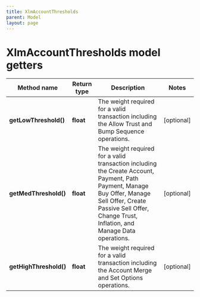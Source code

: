 ```yaml
---
title: XlmAccountThresholds
parent: Model
layout: page
---
```


# XlmAccountThresholds model getters

Method name | Return type | Description | Notes
------------ | ------------- | ------------- | -------------
**getLowThreshold()** | **float** | The weight required for a valid transaction including the Allow Trust and Bump Sequence operations. | [optional]
**getMedThreshold()** | **float** | The weight required for a valid transaction including the Create Account, Payment, Path Payment, Manage Buy Offer, Manage Sell Offer, Create Passive Sell Offer, Change Trust, Inflation, and Manage Data operations. | [optional]
**getHighThreshold()** | **float** | The weight required for a valid transaction including the Account Merge and Set Options operations. | [optional]


